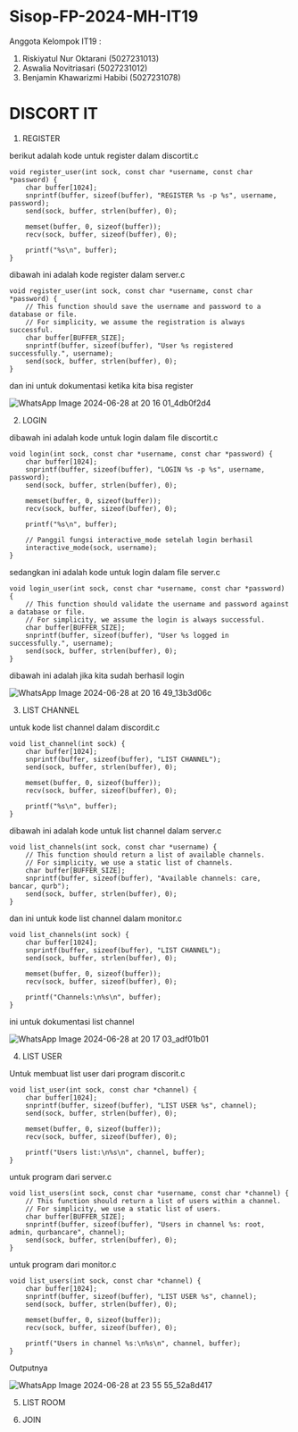 # Sisop-FP-2024-MH-IT19

Anggota Kelompok IT19 :

1. Riskiyatul Nur Oktarani (5027231013)
2. Aswalia Novitriasari (5027231012)
3. Benjamin Khawarizmi Habibi (5027231078)

# DISCORT IT

1. REGISTER

berikut adalah kode untuk register dalam discortit.c
```
void register_user(int sock, const char *username, const char *password) {
    char buffer[1024];
    snprintf(buffer, sizeof(buffer), "REGISTER %s -p %s", username, password);
    send(sock, buffer, strlen(buffer), 0);
    
    memset(buffer, 0, sizeof(buffer));
    recv(sock, buffer, sizeof(buffer), 0);
    
    printf("%s\n", buffer);
}
```

dibawah ini adalah kode register dalam server.c
```
void register_user(int sock, const char *username, const char *password) {
    // This function should save the username and password to a database or file.
    // For simplicity, we assume the registration is always successful.
    char buffer[BUFFER_SIZE];
    snprintf(buffer, sizeof(buffer), "User %s registered successfully.", username);
    send(sock, buffer, strlen(buffer), 0);
}
```

dan ini untuk dokumentasi ketika kita bisa register

![WhatsApp Image 2024-06-28 at 20 16 01_4db0f2d4](https://github.com/Nopitrasari/Sisop-FP-2024-MH-IT19/assets/151911480/6c98ee17-f98c-46a3-bf9f-49e437de48ee)


2. LOGIN

dibawah ini adalah kode untuk login dalam file discortit.c
```
void login(int sock, const char *username, const char *password) {
    char buffer[1024];
    snprintf(buffer, sizeof(buffer), "LOGIN %s -p %s", username, password);
    send(sock, buffer, strlen(buffer), 0);
    
    memset(buffer, 0, sizeof(buffer));
    recv(sock, buffer, sizeof(buffer), 0);
    
    printf("%s\n", buffer);
    
    // Panggil fungsi interactive_mode setelah login berhasil
    interactive_mode(sock, username);
}
```

sedangkan ini adalah kode untuk login dalam file server.c
```
void login_user(int sock, const char *username, const char *password) {
    // This function should validate the username and password against a database or file.
    // For simplicity, we assume the login is always successful.
    char buffer[BUFFER_SIZE];
    snprintf(buffer, sizeof(buffer), "User %s logged in successfully.", username);
    send(sock, buffer, strlen(buffer), 0);
}
```
dibawah ini adalah jika kita sudah berhasil login

![WhatsApp Image 2024-06-28 at 20 16 49_13b3d06c](https://github.com/Nopitrasari/Sisop-FP-2024-MH-IT19/assets/151911480/47f376ad-e09d-43e8-b582-c2db25521f7d)

3. LIST CHANNEL

untuk kode list channel dalam discordit.c
```
void list_channel(int sock) {
    char buffer[1024];
    snprintf(buffer, sizeof(buffer), "LIST CHANNEL");
    send(sock, buffer, strlen(buffer), 0);
    
    memset(buffer, 0, sizeof(buffer));
    recv(sock, buffer, sizeof(buffer), 0);
    
    printf("%s\n", buffer);
}
```

dibawah ini adalah kode untuk list channel dalam server.c
```
void list_channels(int sock, const char *username) {
    // This function should return a list of available channels.
    // For simplicity, we use a static list of channels.
    char buffer[BUFFER_SIZE];
    snprintf(buffer, sizeof(buffer), "Available channels: care, bancar, qurb");
    send(sock, buffer, strlen(buffer), 0);
}

```

dan ini untuk kode list channel dalam monitor.c
```
void list_channels(int sock) {
    char buffer[1024];
    snprintf(buffer, sizeof(buffer), "LIST CHANNEL");
    send(sock, buffer, strlen(buffer), 0);
    
    memset(buffer, 0, sizeof(buffer));
    recv(sock, buffer, sizeof(buffer), 0);
    
    printf("Channels:\n%s\n", buffer);
}
```

ini untuk dokumentasi list channel

![WhatsApp Image 2024-06-28 at 20 17 03_adf01b01](https://github.com/Nopitrasari/Sisop-FP-2024-MH-IT19/assets/151911480/b44e73da-aa19-4b0a-9e13-72b6127cba1d)

4. LIST USER

Untuk membuat list user dari program discorit.c 
```
void list_user(int sock, const char *channel) {
    char buffer[1024];
    snprintf(buffer, sizeof(buffer), "LIST USER %s", channel);
    send(sock, buffer, strlen(buffer), 0);
    
    memset(buffer, 0, sizeof(buffer));
    recv(sock, buffer, sizeof(buffer), 0);
    
    printf("Users list:\n%s\n", channel, buffer);
}
```
untuk program dari server.c
```
void list_users(int sock, const char *username, const char *channel) {
    // This function should return a list of users within a channel.
    // For simplicity, we use a static list of users.
    char buffer[BUFFER_SIZE];
    snprintf(buffer, sizeof(buffer), "Users in channel %s: root, admin, qurbancare", channel);
    send(sock, buffer, strlen(buffer), 0);
}
```

untuk program dari monitor.c
```
void list_users(int sock, const char *channel) {
    char buffer[1024];
    snprintf(buffer, sizeof(buffer), "LIST USER %s", channel);
    send(sock, buffer, strlen(buffer), 0);
    
    memset(buffer, 0, sizeof(buffer));
    recv(sock, buffer, sizeof(buffer), 0);
    
    printf("Users in channel %s:\n%s\n", channel, buffer);
}
```

Outputnya 

![WhatsApp Image 2024-06-28 at 23 55 55_52a8d417](https://github.com/Nopitrasari/Sisop-FP-2024-MH-IT19/assets/149749135/045c3294-9d9d-4c2e-ac56-6b4ae4ac09c9)


5. LIST ROOM

6. JOIN
